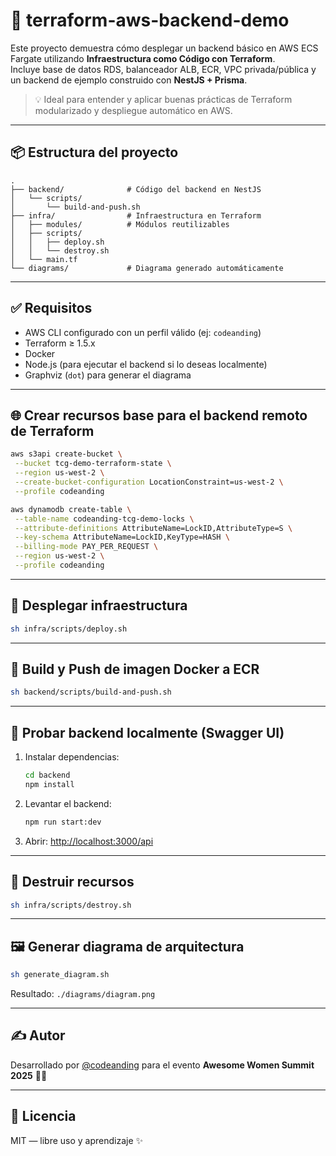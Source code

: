 # 🚀 terraform-aws-backend-demo

Este proyecto demuestra cómo desplegar un backend básico en AWS ECS Fargate utilizando **Infraestructura como Código con Terraform**.  
Incluye base de datos RDS, balanceador ALB, ECR, VPC privada/pública y un backend de ejemplo construido con **NestJS + Prisma**.

> 💡 Ideal para entender y aplicar buenas prácticas de Terraform modularizado y despliegue automático en AWS.

---

## 📦 Estructura del proyecto

```
.
├── backend/              # Código del backend en NestJS
│   └── scripts/
│       └── build-and-push.sh
├── infra/                # Infraestructura en Terraform
│   ├── modules/          # Módulos reutilizables
│   ├── scripts/
│   │   ├── deploy.sh
│   │   └── destroy.sh
│   └── main.tf
└── diagrams/             # Diagrama generado automáticamente
```

---

## ✅ Requisitos

- AWS CLI configurado con un perfil válido (ej: `codeanding`)
- Terraform ≥ 1.5.x
- Docker
- Node.js (para ejecutar el backend si lo deseas localmente)
- Graphviz (`dot`) para generar el diagrama

---

## 🌐 Crear recursos base para el backend remoto de Terraform

```bash
aws s3api create-bucket \
 --bucket tcg-demo-terraform-state \
 --region us-west-2 \
 --create-bucket-configuration LocationConstraint=us-west-2 \
 --profile codeanding

aws dynamodb create-table \
 --table-name codeanding-tcg-demo-locks \
 --attribute-definitions AttributeName=LockID,AttributeType=S \
 --key-schema AttributeName=LockID,KeyType=HASH \
 --billing-mode PAY_PER_REQUEST \
 --region us-west-2 \
 --profile codeanding
```

---

## 🚀 Desplegar infraestructura

```bash
sh infra/scripts/deploy.sh
```

---

## 🐳 Build y Push de imagen Docker a ECR

```bash
sh backend/scripts/build-and-push.sh
```

---

## 🧪 Probar backend localmente (Swagger UI)

1. Instalar dependencias:

   ```bash
   cd backend
   npm install
   ```

2. Levantar el backend:

   ```bash
   npm run start:dev
   ```

3. Abrir: [http://localhost:3000/api](http://localhost:3000/api)

---

## 🧼 Destruir recursos

```bash
sh infra/scripts/destroy.sh
```

---

## 🖼️ Generar diagrama de arquitectura

```bash
sh generate_diagram.sh
```

Resultado: `./diagrams/diagram.png`

---

## ✍️ Autor

Desarrollado por [@codeanding](https://github.com/codeanding) para el evento **Awesome Women Summit 2025** 🎤💜

---

## 📝 Licencia

MIT — libre uso y aprendizaje ✨
